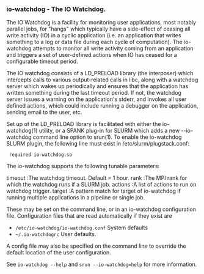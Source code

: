 ### io-watchdog - The IO Watchdog.

The IO Watchdog is a facility for monitoring user applications,
most notably parallel jobs, for "hangs" which typically have
a side-effect of ceasing all write activity (IO) in a cyclic
application (i.e. an application that writes something to a log
or data file during each cycle of computation). The io-watchdog
attempts to monitor all write activity coming from an application
and triggers a set of user-defined actions when IO has ceased for
a configurable timeout period.

The IO watchdog consists of a LD_PRELOAD library (the interposer)
which intercepts calls to various output-related calls in libc,
along with a watchdog server which wakes up periodically and
ensures that the application has written something during the last
timeout period. If not, the watchdog server issues a warning on
the application's stderr, and invokes all user defined actions,
which could include running a debugger on the application, sending
email to the user, etc.

Set up of the LD_PRELOAD library is facilitated with either the
io-watchdog(1) utility, or a SPANK plug-in for SLURM which adds
a new --io-watchdog command line option to srun(1).  To enable
the io-watchdog SLURM plugin, the following line must exist in
/etc/slurm/plugstack.conf:

```
 required io-watchdog.so
```

The io-watchdog supports the following tunable parameters:

timeout 
:The watchdog timeout. Default = 1 hour.
rank
:The MPI rank for which the watchdog runs if a SLURM job.
actions
:A list of actions to run on watchdog trigger.
target
:A pattern match for target of io-watchdog if running multiple applications in a pipeline or single job.

These may be set on the command line, or in an io-watchdog configuration
file. Configuration files that are read automatically if they exist
are

  * `/etc/io-watchdog/io-watchdog.conf`    System defaults
  * `~/.io-watchdogrc`                     User defaults.

A config file may also be specified on the command line to override
the default location of the user configuration.

See `io-watchdog --help` and `srun --io-watchdog=help` for
more information.
